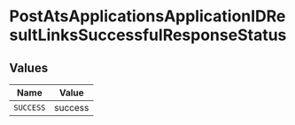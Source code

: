 # PostAtsApplicationsApplicationIDResultLinksSuccessfulResponseStatus


## Values

| Name      | Value     |
| --------- | --------- |
| `SUCCESS` | success   |